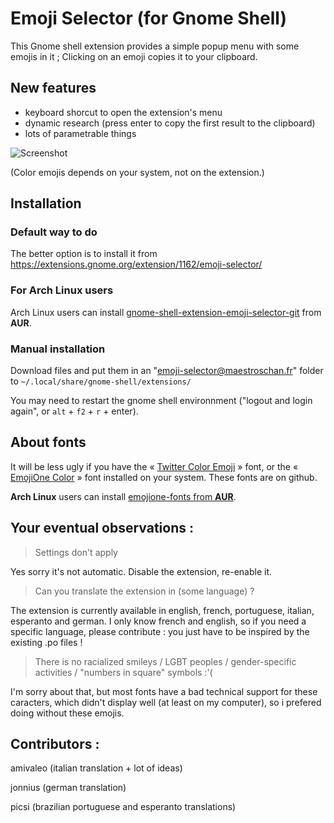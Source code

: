 # Emoji Selector (for Gnome Shell)
This Gnome shell extension provides a simple popup menu with some emojis in it ; Clicking on an emoji copies it to your clipboard.

## New features
- keyboard shorcut to open the extension's menu
- dynamic research (press enter to copy the first result to the clipboard)
- lots of parametrable things

![Screenshot](http://i65.tinypic.com/juthdv.png)

(Color emojis depends on your system, not on the extension.)

## Installation

### Default way to do
The better option is to install it from https://extensions.gnome.org/extension/1162/emoji-selector/

### For Arch Linux users
Arch Linux users can install [gnome-shell-extension-emoji-selector-git](https://aur.archlinux.org/packages/gnome-shell-extension-emoji-selector-git/) from **AUR**.

### Manual installation
Download files and put them in an "emoji-selector@maestroschan.fr" folder to `~/.local/share/gnome-shell/extensions/`

You may need to restart the gnome shell environnment ("logout and login again", or `alt` + `f2` + `r` + enter).

## About fonts
It will be less ugly if you have the « [Twitter Color Emoji](https://github.com/eosrei/twemoji-color-font/releases) » font, or the « [EmojiOne Color](https://github.com/emojione/emojione) » font installed on your system. These fonts are on github.

**Arch Linux** users can install [emojione-fonts from **AUR**](https://aur.archlinux.org/packages/emojione-fonts/).

## Your eventual observations :
> Settings don't apply

Yes sorry it's not automatic. Disable the extension, re-enable it.

> Can you translate the extension in (some language) ?

The extension is currently available in english, french, portuguese, italian, esperanto and german. I only know french and english, so if you need a specific language, please contribute : you just have to be inspired by the existing .po files !

> There is no racialized smileys / LGBT peoples / gender-specific activities / "numbers in square" symbols :'(

I'm sorry about that, but most fonts have a bad technical support for these caracters, which didn't display well (at least on my computer), so i prefered doing without these emojis.

## Contributors :

amivaleo (italian translation + lot of ideas)

jonnius (german translation)

picsi (brazilian portuguese and esperanto translations)
